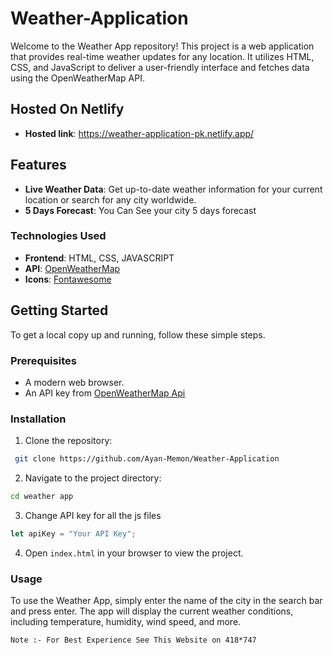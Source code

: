# Weather-Application

Welcome to the Weather App repository! This project is a web application that provides real-time weather updates for any location. It utilizes HTML, CSS, and JavaScript to deliver a user-friendly interface and fetches data using the OpenWeatherMap API.

## Hosted On Netlify

- **Hosted link**: https://weather-application-pk.netlify.app/

## Features

- **Live Weather Data**: Get up-to-date weather information for your current location or search for any city worldwide.
- **5 Days Forecast**: You Can See your city 5 days forecast

### Technologies Used

- **Frontend**: HTML, CSS, JAVASCRIPT
- **API**: [OpenWeatherMap](https://openweathermap.org/)
- **Icons**: [Fontawesome](https://fontawesome.com/)

## Getting Started

To get a local copy up and running, follow these simple steps.

### Prerequisites

- A modern web browser.
- An API key from [OpenWeatherMap Api](https://home.openweathermap.org/api_keys)

### Installation

1. Clone the repository:

```sh
 git clone https://github.com/Ayan-Memon/Weather-Application
```

2. Navigate to the project directory:

```sh
cd weather app
```

3. Change API key for all the js files

```javascript
let apiKey = "Your API Key";
```

4. Open `index.html` in your browser to view the project.

### Usage

To use the Weather App, simply enter the name of the city in the search bar and press enter. The app will display the current weather conditions, including temperature, humidity, wind speed, and more.

`Note :- For Best Experience See This Website on 418*747 `
